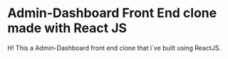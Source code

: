 # Admin-Dashboard Front End clone made with React JS
H! This a Admin-Dashboard front end clone that i´ve built using ReactJS.  

 
